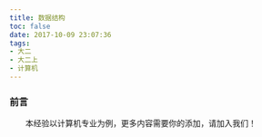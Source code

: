 ```yaml
---
title: 数据结构
toc: false
date: 2017-10-09 23:07:36
tags:
- 大二
- 大二上
- 计算机
---
```

### 前言
&emsp;&emsp;本经验以计算机专业为例，更多内容需要你的添加，请加入我们！
